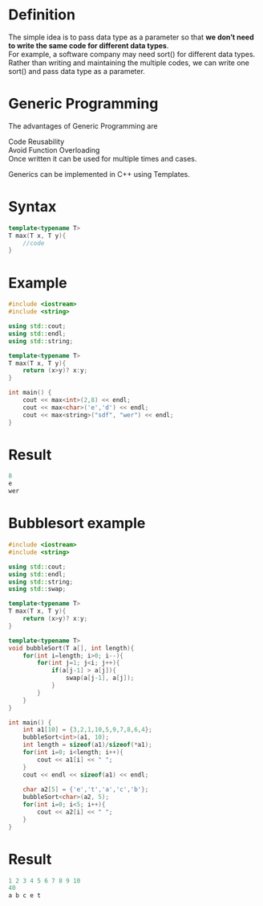 # Definition
The simple idea is to pass data type as a parameter so that **we don’t need to write the same code for different data types**.   
For example, a software company may need sort() for different data types.   
Rather than writing and maintaining the multiple codes, we can write one sort() and pass data type as a parameter.

# Generic Programming
The advantages of Generic Programming are

Code Reusability  
Avoid Function Overloading  
Once written it can be used for multiple times and cases.  

Generics can be implemented in C++ using Templates.

# Syntax
```cpp
template<typename T>
T max(T x, T y){
    //code
}
```

# Example
```cpp
#include <iostream>
#include <string>

using std::cout;
using std::endl;
using std::string;

template<typename T>
T max(T x, T y){
    return (x>y)? x:y;
}

int main() {
    cout << max<int>(2,8) << endl;
    cout << max<char>('e','d') << endl;
    cout << max<string>("sdf", "wer") << endl;
}
```
# Result
```cpp
8                                                                                                                       
e                                                                                                                       
wer   
```
# Bubblesort example
```cpp
#include <iostream>
#include <string>

using std::cout;
using std::endl;
using std::string;
using std::swap;

template<typename T>
T max(T x, T y){
    return (x>y)? x:y;
}

template<typename T>
void bubbleSort(T a[], int length){
    for(int i=length; i>0; i--){
        for(int j=1; j<i; j++){
            if(a[j-1] > a[j]){
                swap(a[j-1], a[j]);
            }
        }
    }
}

int main() {
    int a1[10] = {3,2,1,10,5,9,7,8,6,4};
    bubbleSort<int>(a1, 10);
    int length = sizeof(a1)/sizeof(*a1);
    for(int i=0; i<length; i++){
        cout << a1[i] << " ";
    }
    cout << endl << sizeof(a1) << endl;
    
    char a2[5] = {'e','t','a','c','b'};
    bubbleSort<char>(a2, 5);
    for(int i=0; i<5; i++){
        cout << a2[i] << " ";
    }
}
```

# Result
```cpp
1 2 3 4 5 6 7 8 9 10                                                                                                    
40                                                                                                                      
a b c e t 
```
